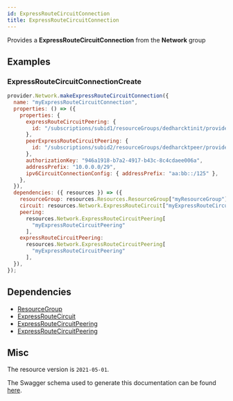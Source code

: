 ```yaml
---
id: ExpressRouteCircuitConnection
title: ExpressRouteCircuitConnection
---
```

Provides a **ExpressRouteCircuitConnection** from the **Network** group
## Examples
### ExpressRouteCircuitConnectionCreate
```js
provider.Network.makeExpressRouteCircuitConnection({
  name: "myExpressRouteCircuitConnection",
  properties: () => ({
    properties: {
      expressRouteCircuitPeering: {
        id: "/subscriptions/subid1/resourceGroups/dedharcktinit/providers/Microsoft.Network/expressRouteCircuits/dedharcktlocal/peerings/AzurePrivatePeering",
      },
      peerExpressRouteCircuitPeering: {
        id: "/subscriptions/subid2/resourceGroups/dedharcktpeer/providers/Microsoft.Network/expressRouteCircuits/dedharcktremote/peerings/AzurePrivatePeering",
      },
      authorizationKey: "946a1918-b7a2-4917-b43c-8c4cdaee006a",
      addressPrefix: "10.0.0.0/29",
      ipv6CircuitConnectionConfig: { addressPrefix: "aa:bb::/125" },
    },
  }),
  dependencies: ({ resources }) => ({
    resourceGroup: resources.Resources.ResourceGroup["myResourceGroup"],
    circuit: resources.Network.ExpressRouteCircuit["myExpressRouteCircuit"],
    peering:
      resources.Network.ExpressRouteCircuitPeering[
        "myExpressRouteCircuitPeering"
      ],
    expressRouteCircuitPeering:
      resources.Network.ExpressRouteCircuitPeering[
        "myExpressRouteCircuitPeering"
      ],
  }),
});

```
## Dependencies
- [ResourceGroup](../Resources/ResourceGroup.md)
- [ExpressRouteCircuit](../Network/ExpressRouteCircuit.md)
- [ExpressRouteCircuitPeering](../Network/ExpressRouteCircuitPeering.md)
- [ExpressRouteCircuitPeering](../Network/ExpressRouteCircuitPeering.md)
## Misc
The resource version is `2021-05-01`.

The Swagger schema used to generate this documentation can be found [here](https://github.com/Azure/azure-rest-api-specs/tree/main/specification/network/resource-manager/Microsoft.Network/stable/2021-05-01/expressRouteCircuit.json).

